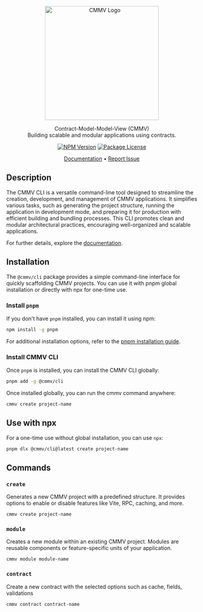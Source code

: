 <p align="center">
  <a href="https://cmmv.io/" target="blank"><img src="https://raw.githubusercontent.com/cmmvio/docs.cmmv.io/main/public/assets/logo_CMMV2_icon.png" width="300" alt="CMMV Logo" /></a>
</p>
<p align="center">Contract-Model-Model-View (CMMV) <br/> Building scalable and modular applications using contracts.</p>
<p align="center">
    <a href="https://www.npmjs.com/package/@cmmv/cli"><img src="https://img.shields.io/npm/v/@cmmv/cli.svg" alt="NPM Version" /></a>
    <a href="https://github.com/cmmvio/cmmv-cli/blob/main/LICENSE"><img src="https://img.shields.io/npm/l/@cmmv/cli.svg" alt="Package License" /></a>
</p>

<p align="center">
  <a href="https://cmmv.io">Documentation</a> &bull;
  <a href="https://github.com/cmmvio/cmmv-cli/issues">Report Issue</a>
</p>

## Description

The CMMV CLI is a versatile command-line tool designed to streamline the creation, development, and management of CMMV applications. It simplifies various tasks, such as generating the project structure, running the application in development mode, and preparing it for production with efficient building and bundling processes. This CLI promotes clean and modular architectural practices, encouraging well-organized and scalable applications.

For further details, explore the [documentation](https://cmmv.io/docs).

## Installation

The ``@cmmv/cli`` package provides a simple command-line interface for quickly scaffolding CMMV projects. You can use it with pnpm global installation or directly with npx for one-time use.

### Install `pnpm`

If you don't have `pnpm` installed, you can install it using npm:

```bash
npm install -g pnpm
```

For additional installation options, refer to the [pnpm installation guide](https://pnpm.io/installation).

### Install CMMV CLI

Once `pnpm` is installed, you can install the CMMV CLI globally:

```bash
pnpm add -g @cmmv/cli
```

Once installed globally, you can run the cmmv command anywhere:

```bash
cmmv create project-name
```

## Use with npx

For a one-time use without global installation, you can use ``npx``:

```bash
pnpm dlx @cmmv/cli@latest create project-name
```

## Commands

### ``create``

Generates a new CMMV project with a predefined structure. It provides options to enable or disable features like Vite, RPC, caching, and more.

```bash
cmmv create project-name
```

### ``module``

Creates a new module within an existing CMMV project. Modules are reusable components or feature-specific units of your application.

```bash
cmmv module module-name
```


### ``contract``

Create a new contract with the selected options such as cache, fields, validations

```bash
cmmv contract contract-name
```
